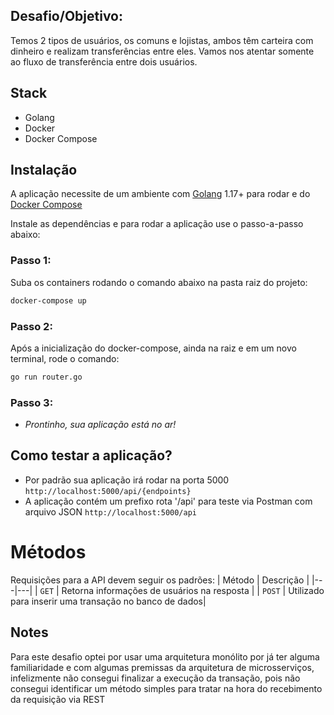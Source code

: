 ##  Desafio/Objetivo:
Temos 2 tipos de usuários, os comuns e lojistas, ambos têm carteira com dinheiro e
realizam transferências entre eles. Vamos nos atentar somente ao fluxo de
transferência entre dois usuários.

## Stack

- Golang
- Docker
- Docker Compose

## Instalação

A aplicação necessite de um ambiente com [Golang](https://go.dev/doc/install) 1.17+ para rodar
e do [Docker Compose](https://docs.docker.com/compose/install/)


Instale as dependências e para rodar a aplicação use o passo-a-passo abaixo:

### Passo 1:
Suba os containers rodando o comando abaixo na pasta raiz do projeto:
```sh
docker-compose up
```

### Passo 2:
Após a inicialização do docker-compose, ainda na raiz e em um novo terminal, rode o comando:
```sh
go run router.go
```

### Passo 3:

- *Prontinho, sua aplicação está no ar!*

## Como testar a aplicação?
- Por padrão sua aplicação irá rodar na porta 5000 ```http://localhost:5000/api/{endpoints}```
- A aplicação contém um prefixo rota '/api' para teste via Postman com arquivo JSON ```http://localhost:5000/api```


# Métodos
Requisições para a API devem seguir os padrões:
| Método | Descrição |
|---|---|
| `GET` | Retorna informações de usuários na resposta |
| `POST` | Utilizado para inserir uma transação no banco de dados|

## Notes

Para este desafio optei por usar uma arquitetura monólito por já ter alguma familiaridade e com algumas premissas da arquitetura de microsserviços, infelizmente não consegui finalizar a execução da transação, pois não consegui identificar um método simples para tratar na hora do recebimento da requisição via REST

